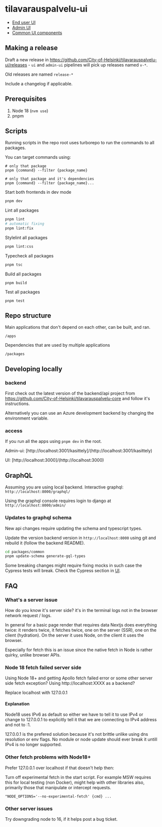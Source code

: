 # tilavarauspalvelu-ui
- [End user UI](apps/ui/)
- [Admin UI](apps/admin-ui/)
- [Common UI components](packages/common/)

## Making a release

Draft a new release in https://github.com/City-of-Helsinki/tilavarauspalvelu-ui/releases - `ui` and `admin-ui` pipelines will pick up releases named `v-*`.

Old releases are named `release-*`

Include a changelog if applicable.

## Prerequisites

1. Node 18 (`nvm use`)
1. pnpm

## Scripts

Running scripts in the repo root uses turborepo to run the commands to all packages.

You can target commands using:
```
# only that package
pnpm {command} --filter {package_name}

# only that package and it's dependencies
pnpm {command} --filter {package_name}...
```

Start both frontends in dev mode
``` sh
pnpm dev
```

Lint all packages
``` sh
pnpm lint
# automatic fixing
pnpm lint:fix
```

Stylelint all packages
``` sh
pnpm lint:css
```

Typecheck all packages
``` sh
pnpm tsc
```

Build all packages
```
pnpm build
```

Test all packages
```
pnpm test
```

## Repo structure

Main applications that don't depend on each other, can be built, and ran.
```
/apps
```

Dependencies that are used by multiple applications
```
/packages
```

## Developing locally

### backend

First check out the latest version of the backend/api project from https://github.com/City-of-Helsinki/tilavarauspalvelu-core
and follow it's instructions.

Alternatively you can use an Azure development backend by changing the environment variable.

### access

If you run all the apps using `pnpm dev` in the root.

Admin-ui: [http://localhost:3001/kasittely]/(http://localhost:3001/kasittely)

UI: [http://localhost:3000]/(http://localhost:3000)

## GraphQL

Assuming you are using local backend.
Interactive graphql: `http://localhost:8000/graphql/`

Using the graphql console requires login to django at `http://localhost:8000/admin/`

### Updates to graphql schema

New api changes require updating the schema and typescript types.

Update the version backend version in `http://localhost:8000` using git and rebuild it (follow the backend README).

```sh
cd packages/common
pnpm update-schema generate-gql-types
```

Some breaking changes might require fixing mocks in such case the Cypress tests will break.
Check the Cypress section in [UI](apps/ui/README.md).

## FAQ

### What's a server issue

How do you know it's server side? it's in the terminal logs not in the browser network request / logs.

In general for a basic page render that requires data
Nextjs does everything twice: it renders twice, it fetches twice, one on the server (SSR), one on the client (hydration).
On the server it uses Node, on the client it uses the browser.

Especially for fetch this is an issue since the native fetch in Node is rather quirky,
unlike browser APIs.

### Node 18 fetch failed server side

Using Node 18+ and getting Apollo fetch failed error or some other server side fetch exception?
Using http://localhost:XXXX as a backend?

Replace localhost with 127.0.0.1

#### Explanation

Node18 uses IPv6 as default so either we have to tell it to use IPv4 or change to 127.0.0.1 to explicitly
tell it that we are connecting to IPv4 address and not to :1.

127.0.0.1 is the prefered solution because it's not brittle unlike using dns resolution or env flags.
No module or node update should ever break it untill IPv4 is no longer supported.

### Other fetch problems with Node18+

Prefer 127.0.0.1 over localhost if that doesn't help then:

Turn off experimental fetch in the start script.
For example MSW requires this for local testing (non Docker), might help with other libraries also,
primarily those that manipulate or intercept requests.

```
"NODE_OPTIONS='--no-experimental-fetch' {cmd} ...
```

### Other server issues

Try downgrading node to 16, if it helps post a bug ticket.
